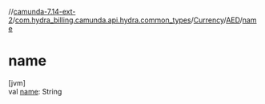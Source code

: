 //[camunda-7.14-ext-2](../../../../index.md)/[com.hydra_billing.camunda.api.hydra.common_types](../../index.md)/[Currency](../index.md)/[AED](index.md)/[name](name.md)

# name

[jvm]\
val [name](name.md): String
